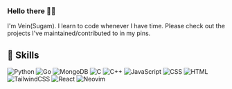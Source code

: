 ### Hello there 👋🏻

I'm Vein(Sugam). I learn to code whenever I have time. Please check out the projects I've maintained/contributed to in my pins.

<!---
<p><img
 align="left" 
src="https://github-readme-stats.vercel.app/api/top-langs/?username=vein05&langs_count=12&layout=donut"
 alt="vein05" /></p> */
-->
<!--
<p>&nbsp;<img 
align="center" 
src="https://github-readme-stats.vercel.app/api?username=vein05&show_icons=true&locale=en"
 alt="vein05" /></p>
 -->
<!--<p
 align="left"> <a 
href="https://github.com/ryo-ma/github-profile-trophy"><img 
src="https://github-profile-trophy.vercel.app/?username=vein05" 
alt="vein05" /></a> </p>
-->

## 💼 Skills

![Python](https://img.shields.io/badge/python-3670A0?style=for-the-badge&logo=python&logoColor=ffdd54)
![Go](https://img.shields.io/badge/go-%2300ADD8.svg?style=for-the-badge&logo=go&logoColor=white)
![MongoDB](https://img.shields.io/badge/MongoDB-%234ea94b.svg?style=for-the-badge&logo=mongodb&logoColor=white)
![C](https://img.shields.io/badge/-C-A8B9CC?style=for-the-badge&logo=c&logoColor=white)
![C++](https://img.shields.io/badge/c++-%2300599C.svg?style=for-the-badge&logo=c%2B%2B&logoColor=white)
![JavaScript](https://img.shields.io/badge/-JavaScript-F7DF1E?style=for-the-badge&logo=javascript&logoColor=black)
![CSS](https://img.shields.io/badge/-CSS-1572B6?style=for-the-badge&logo=css3&logoColor=white)
![HTML](https://img.shields.io/badge/-HTML-E34F26?style=for-the-badge&logo=html5&logoColor=white)
![TailwindCSS](https://img.shields.io/badge/tailwindcss-%2338B2AC.svg?style=for-the-badge&logo=tailwind-css&logoColor=white)
![React](https://img.shields.io/badge/-ReactJs-61DAFB?logo=react&logoColor=white&style=for-the-badge)
![Neovim](https://img.shields.io/badge/NeoVim-%2357A143.svg?&style=for-the-badge&logo=neovim&logoColor=white)
